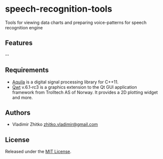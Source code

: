 speech-recognition-tools
========================

Tools for viewing data charts and preparing voice-patterns for speech recognition engine

## Features

--

## Requirements

* [Aquila](http://aquila-dsp.org) is a digital signal processing library for C++11.
* [Qwt](http://qwt.sf.net) v.6.1-rc3 is a graphics extension to the Qt GUI application framework from Trolltech AS of Norway. It provides a 2D plotting widget and more.

## Authors

* Vladimir Zhitko <zhitko.vladimir@gmail.com>

## License

Released under the [MIT License](http://www.opensource.org/licenses/MIT).
